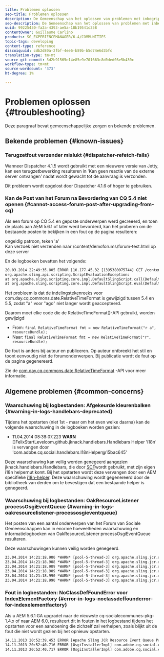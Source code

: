 ```yaml
---
title: Problemen oplossen
seo-title: Problemen oplossen
description: De Gemeenschap van het oplossen van problemen met inbegrip van Bekende Kwesties
seo-description: De Gemeenschap van het oplossen van problemen met inbegrip van Bekende Kwesties
uuid: 99225430-fa2a-4393-ae5a-18b19541c358
contentOwner: Guillaume Carlino
products: SG_EXPERIENCEMANAGER/6.4/COMMUNITIES
topic-tags: developing
content-type: reference
discoiquuid: cdb2d80a-2fbf-4ee6-b89b-b5d74e6d3bfc
translation-type: tm+mt
source-git-commit: 3d2b91565e14e85e9e701663c8d0ded03e5b430c
workflow-type: tm+mt
source-wordcount: '373'
ht-degree: 1%

---
```



# Problemen oplossen {#troubleshooting}

Deze paragraaf bevat gemeenschappelijke zorgen en bekende problemen.

## Bekende problemen {#known-issues}

### Terugzetfout verzender mislukt {#dispatcher-refetch-fails}

Wanneer Dispatcher 4.1.5 wordt gebruikt met een nieuwere versie van Jetty, kan een terugzetbewerking resulteren in &#39;Kan geen reactie van de externe server ontvangen&#39; nadat wordt gewacht tot de aanvraag is verzonden.

Dit probleem wordt opgelost door Dispatcher 4.1.6 of hoger te gebruiken.

### Kan de Post van het Forum na Bevordering van CQ 5.4 niet openen {#cannot-access-forum-post-after-upgrading-from-cq}

Als een forum op CQ 5.4 en geposte onderwerpen werd gecreeerd, en toen de plaats aan AEM 5.6.1 of later werd bevorderd, kan het proberen om de bestaande posten te bekijken in een fout op de pagina resulteren:

ongeldig patroon, teken &#39;a&#39;\
Kan verzoek niet verzenden naar /content/demoforums/forum-test.html op deze server

En de logboeken bevatten het volgende:

```xml
20.03.2014 22:49:35.805 ERROR [10.177.45.32 [1395380975744] GET /content/demoforums/forum-test.html HTTP/1.1] com.day.cq.wcm.tags.IncludeTag Error while executing script content.jsp
org.apache.sling.api.scripting.ScriptEvaluationException: 
at org.apache.sling.scripting.core.impl.DefaultSlingScript.call(DefaultSlingScript.java:388)
at org.apache.sling.scripting.core.impl.DefaultSlingScript.eval(DefaultSlingScript.java:171)
```

Het probleem is dat de indelingstekenreeks voor com.day.cq.commons.date.RelativeTimeFormat is gewijzigd tussen 5.4 en 5.5, zodat &quot;a&quot; voor &quot;ago&quot; niet langer wordt geaccepteerd.

Daarom moet elke code die de RelativeTimeFormat()-API gebruikt, worden gewijzigd

* From: `final RelativeTimeFormat fmt = new RelativeTimeFormat("r a", resourceBundle);`
* Naar: `final RelativeTimeFormat fmt = new RelativeTimeFormat("r", resourceBundle);`

De fout is anders bij auteur en publiceren. Op auteur ontbreekt het stil en toont eenvoudig niet de forumonderwerpen. Bij publicatie wordt de fout op de pagina gegenereerd.

Zie de [com.day.cq.commons.date.RelativeTimeFormat](https://helpx.adobe.com/experience-manager/6-4/sites/developing/using/reference-materials/javadoc/com/day/cq/commons/date/RelativeTimeFormat.html) -API voor meer informatie.

## Algemene problemen {#common-concerns}

### Waarschuwing bij logbestanden: Afgekeurde kleurenbalken {#warning-in-logs-handlebars-deprecated}

Tijdens het opstarten (niet 1st - maar om het even welke daarna) kan de volgende waarschuwing in de logboeken worden gezien:

* 11.04.2014 08:38:07.223 **WARN** []FelixStartLevelcom.github.jknack.handlebars.Handlebars Helper &#39;i18n&#39; is vervangen door &#39;com.adobe.cq.social.handlebars.I18nHelper@15bac645&#39;

Deze waarschuwing kan veilig worden genegeerd aangezien jknack.handlebars.Handlebars, die door [SCF](scf.md#handlebarsjavascripttemplatinglanguage)wordt gebruikt, met zijn eigen i18n helpernut komt. Bij het opstarten wordt deze vervangen door een AEM specifieke [i18n-helper](handlebars-helpers.md#i-n). Deze waarschuwing wordt gegenereerd door de bibliotheek van derden om te bevestigen dat een bestaande helper is genegeerd.

### Waarschuwing bij logbestanden: OakResourceListener processOsgiEventQueue {#warning-in-logs-oakresourcelistener-processosgieventqueue}

Het posten van een aantal onderwerpen van het Forum van Sociale Gemeenschappen kan in enorme hoeveelheden waarschuwing en informatielogboeken van OakResourceListener processOsgiEventQueue resulteren.

Deze waarschuwingen kunnen veilig worden genegeerd.

```xml
23.04.2014 14:21:18.900 *WARN* [pool-5-thread-3] org.apache.sling.jcr.resource.internal.OakResourceListener processOsgiEventQueue: Resource at /var/search-collections/ugc-sc/_m.frq/jcr:content not found, which is not expected for an added or modified node
23.04.2014 14:21:18.908 *WARN* [pool-5-thread-3] org.apache.sling.jcr.resource.internal.OakResourceListener processOsgiEventQueue: Resource at /var/search-collections/ugc-sc/_m.prx/jcr:content not found, which is not expected for an added or modified node
23.04.2014 14:21:18.909 *WARN* [pool-5-thread-3] org.apache.sling.jcr.resource.internal.OakResourceListener processOsgiEventQueue: Resource at /var/replication/data/1f799fb4-0aeb-4660-aadb-705657f16048/67/67699ab5-9d57-4c79-a755-2727ba9e6452/jcr:content not found, which is not expected for an added or modified node
23.04.2014 14:21:18.909 *WARN* [pool-5-thread-3] org.apache.sling.jcr.resource.internal.OakResourceListener processOsgiEventQueue: Resource at /var/replication/data/1f799fb4-0aeb-4660-aadb-705657f16048/67/67699ab5-9d57-4c79-a755-2727ba9e6452/jcr:content not found, which is not expected for an added or modified node
23.04.2014 14:21:18.990 *WARN* [pool-5-thread-3] org.apache.sling.jcr.resource.internal.OakResourceListener processOsgiEventQueue: Resource at /var/replication/data/1f799fb4-0aeb-4660-aadb-705657f16048/b9/b91f1690-87e8-41d8-a78e-cd2259f837c8/jcr:content not found, which is not expected for an added or modified node
23.04.2014 14:21:18.990 *WARN* [pool-5-thread-3] org.apache.sling.jcr.resource.internal.OakResourceListener processOsgiEventQueue: Resource at /var/replication/data/1f799fb4-0aeb-4660-aadb-705657f16048/b9/b91f1690-87e8-41d8-a78e-cd2259f837c8/jcr:content not found, which is not expected for an added or modified node
```

### Fout in logbestanden: NoClassDefFoundError voor IndexElementFactory {#error-in-logs-noclassdeffounderror-for-indexelementfactory}

Als u AEM 5.6.1 GA upgradet naar de nieuwste cq-socialecommunes-pkg-1.4.x of naar AEM 6.0, resulteert dit in fouten in het logbestand tijdens het opstarten voor een aandoening die zichzelf zal verhelpen, zoals blijkt uit de fout die niet wordt gezien bij het opnieuw opstarten.

```xml
14.11.2013 20:52:39.453 ERROR [Apache Sling JCR Resource Event Queue Processor for path '/'] com.adobe.cq.social.storage.index.impl.IndexService Error occurred while processing event java.util.ConcurrentModificationException
14.11.2013 20:52:40.716 ERROR [OsgiInstallerImpl] com.adobe.cq.social.cq-social-commons [CommentListProvider] Error during instantiation of the implementation object (java.lang.NoClassDefFoundError: com/adobe/cq/social/storage/index/IndexElementFactory) java.lang.NoClassDefFoundError: com/adobe/cq/social/storage/index/IndexElementFactory
14.11.2013 20:52:40.717 ERROR [OsgiInstallerImpl] com.adobe.cq.social.cq-social-commons [CommentListProvider] Failed creating the component instance; see log for reason
```
